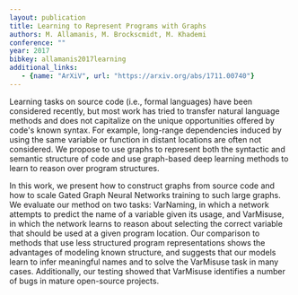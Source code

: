 ```yaml
---
layout: publication
title: Learning to Represent Programs with Graphs
authors: M. Allamanis, M. Brockscmidt, M. Khademi
conference: ""
year: 2017
bibkey: allamanis2017learning
additional_links:
   - {name: "ArXiV", url: "https://arxiv.org/abs/1711.00740"}
---
```

Learning tasks on source code (i.e., formal languages) have been considered recently, but most work has tried to transfer natural language methods and does not capitalize on the unique opportunities offered by code's known syntax. For example, long-range dependencies induced by using the same variable or function in distant locations are often not considered. We propose to use graphs to represent both the syntactic and semantic structure of code and use graph-based deep learning methods to learn to reason over program structures.

In this work, we present how to construct graphs from source code and how to scale Gated Graph Neural Networks training to such large graphs. We evaluate our method on two tasks: VarNaming, in which a network attempts to predict the name of a variable given its usage, and VarMisuse, in which the network learns to reason about selecting the correct variable that should be used at a given program location. Our comparison to methods that use less structured program representations shows the advantages of modeling known structure, and suggests that our models learn to infer meaningful names and to solve the VarMisuse task in many cases. Additionally, our testing showed that VarMisuse identifies a number of bugs in mature open-source projects. 
